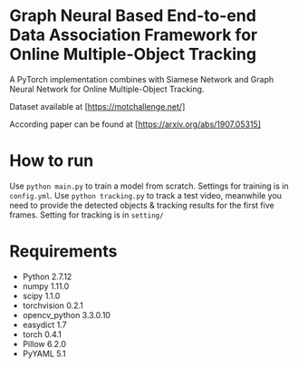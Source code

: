 # Graph Neural Based End-to-end Data Association Framework for Online Multiple-Object Tracking
A PyTorch implementation combines with Siamese Network and Graph Neural Network for Online Multiple-Object Tracking.

Dataset available at [https://motchallenge.net/]

According paper can be found at [https://arxiv.org/abs/1907.05315]

# How to run
Use `python main.py` to train a model from scratch. Settings for training is in `config.yml`.
Use `python tracking.py` to track a test video, meanwhile you need to provide the detected objects & tracking results for the first five frames. Setting for tracking is in `setting/`

# Requirements
 - Python 2.7.12
 - numpy 1.11.0
 - scipy 1.1.0
 - torchvision 0.2.1
 - opencv_python 3.3.0.10
 - easydict 1.7
 - torch 0.4.1
 - Pillow 6.2.0
 - PyYAML 5.1
